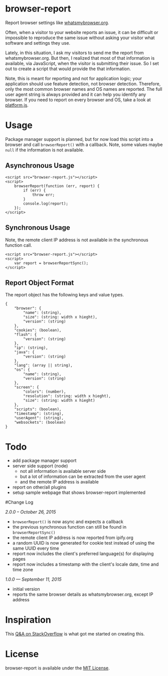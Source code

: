 # browser-report
Report browser settings like [whatsmybrowser.org](http://www.whatsmybrowser.org).

Often, when a visitor to your website reports an issue, it can be difficult or impossible to reproduce the same issue without asking your visitor what software and settings they use.

Lately, in this situation, I ask my visitors to send me the report from whatsmybrowser.org. But then, I realized that most of that information is available, via JavaScript, when the visitor is submitting their issue. So I set out to create a script that would provide the that information.

Note, this is meant for reporting and not for application logic; your application should use feature detection, not browser detection. Therefore, only the most common browser names and OS names are reported. The full user agent string is always provided and it can help you identify any browser. If you need to report on every browser and OS, take a look at [platform.js](https://github.com/bestiejs/platform.js).

# Usage
Package manager support is planned, but for now load this script into a browser and call `browserReport()` with a callback. Note, some values maybe `null` if the information is not available.

## Asynchronous Usage

	<script src="browser-report.js"></script>
	<script>
		browserReport(function (err, report) {
			if (err) {
				throw err;
			}
			console.log(report);
		});
	</script>

## Synchronous Usage

Note, the remote client IP address is not available in the synchronous function call.

	<script src="browser-report.js"></script>
	<script>
		var report = browserReportSync();
	</script>

## Report Object Format

The report object has the following keys and value types.

	{
		"browser": {
			"name": (string),
			"size": (string: width x hieght),
			"version": (string)
		},
		"cookies": (boolean),
		"flash": {
			"version": (string)
		},
		"ip": (string),
		"java": {
			"version": (string)
		},
		"lang": (array || string),
		"os": {
			"name": (string),
			"version": (string)
		},
		"screen": {
			"colors": (number),
			"resolution": (string: width x hieght),
			"size": (string: width x hieght)
		},
		"scripts": (boolean),
		"timestamp": (string),
		"userAgent": (string),
		"websockets": (boolean)
	}

# Todo

* add package manager support
* server side support (node)
	* not all information is available server side
	* but a lot of information can be extracted from the user agent
	* and the remote IP address is available
* report on other/all plugins
* setup sample webpage that shows browser-report implemented

#Change Log

*2.0.0 – October 26, 2015*

* `browserReport()` is now async and expects a callback
* the previous synchronous function can still be found in `browserReportSync()`
* the remote client IP address is now reported from ipify.org
* a random UUID is now generated for cookie test instead of using the same UUID every time
* report now includes the client's preferred language(s) for displaying pages
* report now includes a timestamp with the client's locale date, time and time zone

*1.0.0 — September 11, 2015*

* initial version
* reports the same browser details as whatsmybrowser.org, except IP address

# Inspiration
This [Q&A on StackOverflow](http://stackoverflow.com/questions/9514179/how-to-find-the-operating-system-version-using-javascript) is what got me started on creating this.

# License
browser-report is available under the [MIT License](https://github.com/keithws/browser-report/blob/master/LICENSE).
